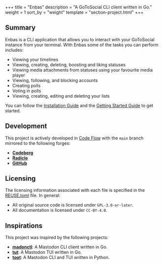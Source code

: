 +++
title = "Enbas"
description = "A GoToSocial CLI client written in Go."
weight = 1
sort_by = "weight"
template = "section-project.html"
+++

## Summary

Enbas is a CLI application that allows you to interact with your GoToSocial instance from your terminal.
With Enbas some of the tasks you can perform includes:

- Viewing your timelines
- Viewing, creating, deleting, boosting and liking statuses
- Viewing media attachments from statuses using your favourite media player
- Viewing, following, and blocking accounts
- Creating polls
- Voting in polls
- Viewing, creating, editing and deleting your lists

You can follow the [Installation Guide](@/projects/enbas/01_installation.md) and the [Getting Started Guide](@/projects/enbas/02_getting_started.md) to get started.

## Development

This project is actively developed in [Code Flow](https://codeflow.dananglin.me.uk/apollo/enbas) with
the `main` branch mirrored to the following forges:

- [**Codeberg**](https://codeberg.org/dananglin/enbas)
- [**Radicle**](https://app.radicle.xyz/nodes/seed.radicle.garden/rad:zhqv2orTvTh2x2d7kYky9NhctrpK)
- [**GitHub**](https://github.com/dananglin/enbas)

## Licensing

The licensing information associated with each file is specified in the
[REUSE.toml](https://codeflow.dananglin.me.uk/apollo/enbas/src/branch/main/REUSE.toml) file.
In general:

- All original source code is licensed under `GPL-3.0-or-later`.
- All documentation is licensed under `CC-BY-4.0`.

## Inspirations

This project was inspired by the following projects:

* [**madonctl**](https://github.com/McKael/madonctl): A Mastodon CLI client written in Go.
* [**tut**](https://github.com/RasmusLindroth/tut): A Mastodon TUI written in Go.
* [**toot**](https://pypi.org/project/toot/): A Mastodon CLI and TUI written in Python.
